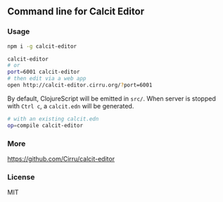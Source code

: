 
Command line for Calcit Editor
---

### Usage

```bash
npm i -g calcit-editor
```

```bash
calcit-editor
# or
port=6001 calcit-editor
# then edit via a web app
open http://calcit-editor.cirru.org/?port=6001
```

By default, ClojureScript will be emitted in `src/`.
When server is stopped with `Ctrl c`, a `calcit.edn` will be generated.

```bash
# with an existing calcit.edn
op=compile calcit-editor
```

### More

https://github.com/Cirru/calcit-editor

### License

MIT
